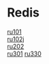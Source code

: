# Redis
[ru101](https://university.redis.com/certificates/ec9e501b9e904a2c8da3b7109607903c)  
[ru102j](https://university.redis.com/certificates/28b5864a1ae247119dc04bad42595090)  
[ru202](https://university.redis.com/certificates/3fcb8b65d59d4f8b8c582db37adcacad)  
[ru301](https://university.redis.com/certificates/ffdb1c677ec3402a8e7af39632818a84)
[ru330]()

